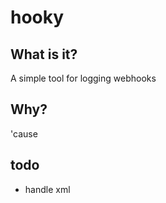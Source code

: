 # hooky

## What is it?

A simple tool for logging webhooks

## Why?

'cause

## todo

- handle xml

